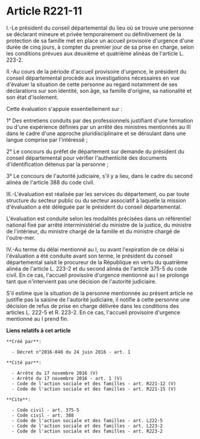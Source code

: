 # Article R221-11

I.-Le président du conseil départemental du lieu où se trouve une personne se déclarant mineure et privée temporairement ou
définitivement de la protection de sa famille met en place un accueil provisoire d'urgence d'une durée de cinq jours, à
compter du premier jour de sa prise en charge, selon les conditions prévues aux deuxième et quatrième alinéas de l'article L.
223-2. 

II.-Au cours de la période d'accueil provisoire d'urgence, le président du conseil départemental procède aux investigations
nécessaires en vue d'évaluer la situation de cette personne au regard notamment de ses déclarations sur son identité, son
âge, sa famille d'origine, sa nationalité et son état d'isolement. 

Cette évaluation s'appuie essentiellement sur : 

1° Des entretiens conduits par des professionnels justifiant d'une formation ou d'une expérience définies par un arrêté des
ministres mentionnés au III dans le cadre d'une approche pluridisciplinaire et se déroulant dans une langue comprise par
l'intéressé ; 

2° Le concours du préfet de département sur demande du président du conseil départemental pour vérifier l'authenticité des
documents d'identification détenus par la personne ; 

3° Le concours de l'autorité judiciaire, s'il y a lieu, dans le cadre du second alinéa de l'article 388 du code civil. 

III.-L'évaluation est réalisée par les services du département, ou par toute structure du secteur public ou du secteur
associatif à laquelle la mission d'évaluation a été déléguée par le président du conseil départemental. 

L'évaluation est conduite selon les modalités précisées dans un référentiel national fixé par arrêté interministériel du
ministre de la justice, du ministre de l'intérieur, du ministre chargé de la famille et du ministre chargé de l'outre-mer. 

IV.-Au terme du délai mentionné au I, ou avant l'expiration de ce délai si l'évaluation a été conduite avant son terme, le
président du conseil départemental saisit le procureur de la République en vertu du quatrième alinéa de l'article L. 223-2 et
du second alinéa de l'article 375-5 du code civil. En ce cas, l'accueil provisoire d'urgence mentionné au I se prolonge tant
que n'intervient pas une décision de l'autorité judiciaire. 

S'il estime que la situation de la personne mentionnée au présent article ne justifie pas la saisine de l'autorité
judiciaire, il notifie à cette personne une décision de refus de prise en charge délivrée dans les conditions des articles L.
222-5 et R. 223-2. En ce cas, l'accueil provisoire d'urgence mentionné au I prend fin.

**Liens relatifs à cet article**

	**Créé par**:

	  - Décret n°2016-840 du 24 juin 2016 - art. 1

	**Cité par**:

	  - Arrêté du 17 novembre 2016 (V)
	  - Arrêté du 17 novembre 2016 - art. 1 (V)
	  - Code de l'action sociale et des familles - art. R221-12 (V)
	  - Code de l'action sociale et des familles - art. R221-15 (V)

	**Cite**:

	  - Code civil - art. 375-5
	  - Code civil - art. 388
	  - Code de l'action sociale et des familles - art. L222-5
	  - Code de l'action sociale et des familles - art. L223-2
	  - Code de l'action sociale et des familles - art. R223-2
